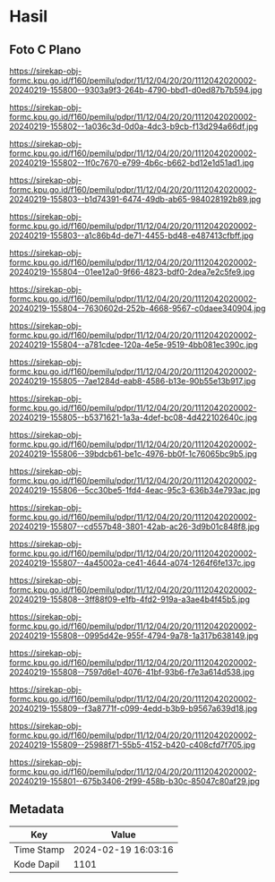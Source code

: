 # Hasil

## Foto C Plano

https://sirekap-obj-formc.kpu.go.id/f160/pemilu/pdpr/11/12/04/20/20/1112042020002-20240219-155800--9303a9f3-264b-4790-bbd1-d0ed87b7b594.jpg

https://sirekap-obj-formc.kpu.go.id/f160/pemilu/pdpr/11/12/04/20/20/1112042020002-20240219-155802--1a036c3d-0d0a-4dc3-b9cb-f13d294a66df.jpg

https://sirekap-obj-formc.kpu.go.id/f160/pemilu/pdpr/11/12/04/20/20/1112042020002-20240219-155802--1f0c7670-e799-4b6c-b662-bd12e1d51ad1.jpg

https://sirekap-obj-formc.kpu.go.id/f160/pemilu/pdpr/11/12/04/20/20/1112042020002-20240219-155803--b1d74391-6474-49db-ab65-984028192b89.jpg

https://sirekap-obj-formc.kpu.go.id/f160/pemilu/pdpr/11/12/04/20/20/1112042020002-20240219-155803--a1c86b4d-de71-4455-bd48-e487413cfbff.jpg

https://sirekap-obj-formc.kpu.go.id/f160/pemilu/pdpr/11/12/04/20/20/1112042020002-20240219-155804--01ee12a0-9f66-4823-bdf0-2dea7e2c5fe9.jpg

https://sirekap-obj-formc.kpu.go.id/f160/pemilu/pdpr/11/12/04/20/20/1112042020002-20240219-155804--7630602d-252b-4668-9567-c0daee340904.jpg

https://sirekap-obj-formc.kpu.go.id/f160/pemilu/pdpr/11/12/04/20/20/1112042020002-20240219-155804--a781cdee-120a-4e5e-9519-4bb081ec390c.jpg

https://sirekap-obj-formc.kpu.go.id/f160/pemilu/pdpr/11/12/04/20/20/1112042020002-20240219-155805--7ae1284d-eab8-4586-b13e-90b55e13b917.jpg

https://sirekap-obj-formc.kpu.go.id/f160/pemilu/pdpr/11/12/04/20/20/1112042020002-20240219-155805--b5371621-1a3a-4def-bc08-4d422102640c.jpg

https://sirekap-obj-formc.kpu.go.id/f160/pemilu/pdpr/11/12/04/20/20/1112042020002-20240219-155806--39bdcb61-be1c-4976-bb0f-1c76065bc9b5.jpg

https://sirekap-obj-formc.kpu.go.id/f160/pemilu/pdpr/11/12/04/20/20/1112042020002-20240219-155806--5cc30be5-1fd4-4eac-95c3-636b34e793ac.jpg

https://sirekap-obj-formc.kpu.go.id/f160/pemilu/pdpr/11/12/04/20/20/1112042020002-20240219-155807--cd557b48-3801-42ab-ac26-3d9b01c848f8.jpg

https://sirekap-obj-formc.kpu.go.id/f160/pemilu/pdpr/11/12/04/20/20/1112042020002-20240219-155807--4a45002a-ce41-4644-a074-1264f6fe137c.jpg

https://sirekap-obj-formc.kpu.go.id/f160/pemilu/pdpr/11/12/04/20/20/1112042020002-20240219-155808--3ff88f09-e1fb-4fd2-919a-a3ae4b4f45b5.jpg

https://sirekap-obj-formc.kpu.go.id/f160/pemilu/pdpr/11/12/04/20/20/1112042020002-20240219-155808--0995d42e-955f-4794-9a78-1a317b638149.jpg

https://sirekap-obj-formc.kpu.go.id/f160/pemilu/pdpr/11/12/04/20/20/1112042020002-20240219-155808--7597d6e1-4076-41bf-93b6-f7e3a614d538.jpg

https://sirekap-obj-formc.kpu.go.id/f160/pemilu/pdpr/11/12/04/20/20/1112042020002-20240219-155809--f3a8771f-c099-4edd-b3b9-b9567a639d18.jpg

https://sirekap-obj-formc.kpu.go.id/f160/pemilu/pdpr/11/12/04/20/20/1112042020002-20240219-155809--25988f71-55b5-4152-b420-c408cfd7f705.jpg

https://sirekap-obj-formc.kpu.go.id/f160/pemilu/pdpr/11/12/04/20/20/1112042020002-20240219-155801--675b3406-2f99-458b-b30c-85047c80af29.jpg


## Metadata

| Key        | Value               |
| ---------- | ------------------- |
| Time Stamp | 2024-02-19 16:03:16 |
| Kode Dapil | 1101                |



